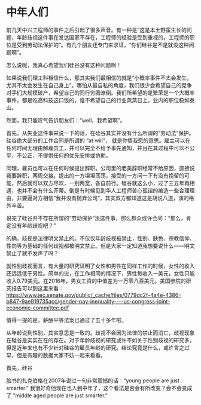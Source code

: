 # 中年人们

前几天中兴工程师的事件之后引起了很多声音。有一种是“这是本土野蛮生长的问题，年龄歧视这件事在发达国家不存在，工程师的经验是受到重视的，工程师的职位是受到劳动法保护的”。有几个朋友还专门来求证，“你们硅谷是不是就没这种问题啊”。

怎么说呢，我真心希望我们硅谷没有这种问题啊！

如果说我们理工科相信什么，那其实我们最相信的就是“小概率事件不太会发生，尤其不太会发生在自己身上”。哪怕从最自私的角度，我们很少会希望自己的竞争对手们大规模破产，希望自己的同行穷困潦倒。我们所希望的是繁荣是一个大概率事件，都是吃高科技这口饭的，谁不希望自己的行业蒸蒸日上，业内的职位稳如泰山。

然而，我只能叹气告诉朋友们：“well，我希望啊”。

首先，从失业这件事来说一下的话，在硅谷其实并没有什么所谓的“劳动法”保护。硅谷绝大部分的工作合同是所谓的 “at will”， 就是你情我愿的意思。雇主可以在任何时间无理由解雇员工，并可以完全不给予事先通知，并且在其过程中可以不公平，不公正，不提供任何的优先安排或协助。

同理，雇员也可以在任何时候提出辞职。公司里的老美辞职经常不给原因，直接说我要辞职，两周交接。提出的一方坦坦荡荡，接受的一方问一下有没有挽留的可能，然后就可以双方尽欢，一别两宽，各自前行。硅谷就这么小，过了三五年再相遇，也并不会有什么芥蒂。倒是有时候见到华人工程师苦心孤诣的编造一些合理理由，非要逼对方相信“我并没有抛弃公司”，其实双方都知道这是胡说八道，演的格外辛苦。

说完了硅谷并不存在所谓的“劳动保护”法这件事，那么群众或许会问：“那么，肯定没有年龄歧视吧？”

的确，歧视是法律明文禁止的。不仅仅年龄歧视被禁止，性别、肤色、宗教信仰、性向等为基础的任何歧视都被明文禁止。但是大家一定知道我想要说什么——明文禁止了就不发声了吗？

就性别歧视而言，有大量的研究证明了女性和男性在同样工作的时候，女性的收入还远远低于男性。简单的说，在工作相同的情况下，男性每收入一美元，女性只能收入0.79美元。在2016年，男女工资的中值差为一万零八百美元。美国参院的研究报告可以到这里来看：https://www.jec.senate.gov/public/_cache/files/0779dc2f-4a4e-4386-b847-9ae919735acc/gender-pay-inequality----us-congress-joint-economic-committee.pdf

值得一提的是，薪酬平等法案已通过了五十多年啦。

从年龄说到性别，其实意思是一致的。歧视不会因为法律的禁止而消亡，歧视现象在硅谷是实实在在的存在。对于年龄歧视的研究或许不如关于性别歧视的研究多，但是近年来也有不少针对硅谷的雇员年龄的研究。结论究竟是什么，或许言之过早，但是有趣的数据大家不妨一起来看看。

首先，硅谷


脸书的扎克伯格在2007年说过一句非常震撼的话：“young people are just smarter.” 我很好奇他现在也人到中年了，这个看法是否会有所改变？会不会变成了 ”middle aged people are just smarter.”
